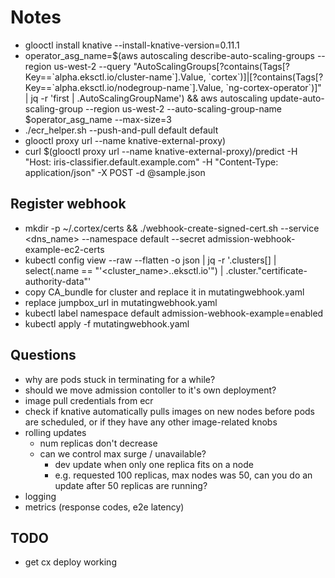 # Notes

* glooctl install knative --install-knative-version=0.11.1
* operator_asg_name=$(aws autoscaling describe-auto-scaling-groups --region us-west-2 --query "AutoScalingGroups[?contains(Tags[?Key==\`alpha.eksctl.io/cluster-name\`].Value, \`cortex\`)]|[?contains(Tags[?Key==\`alpha.eksctl.io/nodegroup-name\`].Value, \`ng-cortex-operator\`)]" | jq -r 'first | .AutoScalingGroupName') && aws autoscaling update-auto-scaling-group --region us-west-2 --auto-scaling-group-name $operator_asg_name --max-size=3
* ./ecr_helper.sh --push-and-pull default default
* glooctl proxy url --name knative-external-proxy)
* curl $(glooctl proxy url --name knative-external-proxy)/predict -H "Host: iris-classifier.default.example.com" -H "Content-Type: application/json" -X POST -d @sample.json

## Register webhook

* mkdir -p ~/.cortex/certs && ./webhook-create-signed-cert.sh --service <dns_name> --namespace default --secret admission-webhook-example-ec2-certs
* kubectl config view --raw --flatten -o json | jq -r '.clusters[] | select(.name == "'<cluster_name>.<region>.eksctl.io'") | .cluster."certificate-authority-data"'
* copy CA_bundle for cluster and replace it in mutatingwebhook.yaml
* replace jumpbox_url in mutatingwebhook.yaml
* kubectl label namespace default admission-webhook-example=enabled
* kubectl apply -f mutatingwebhook.yaml

## Questions

* why are pods stuck in terminating for a while?
* should we move admission contoller to it's own deployment?
* image pull credentials from ecr
* check if knative automatically pulls images on new nodes before pods are scheduled, or if they have any other image-related knobs
* rolling updates
  * num replicas don't decrease
  * can we control max surge / unavailable?
    * dev update when only one replica fits on a node
    * e.g. requested 100 replicas, max nodes was 50, can you do an update after 50 replicas are running?
* logging
* metrics (response codes, e2e latency)

## TODO

* get cx deploy working
